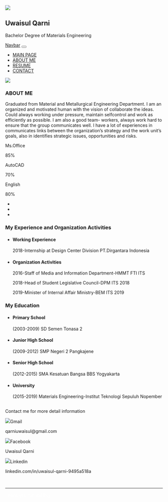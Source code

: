 <html>
<head>
    <title>Uwaisul Qarni's Resume</title>
    <link rel="stylesheet" href="Style2.css">
    <link rel="stylesheet" href="https://stackpath.bootstrapcdn.com/bootstrap/4.1.3/css/bootstrap.min.css">
    <script src="https://code.jquery.com/jquery 3.3.1.slim.min.js"></script>
    <script src="https://cloudflare.com/ajax/libs/popper.js/1.14.3/umd/popper.min.js"></script>
    <script rel="stylesheet" href="https://stackpath.bootstrapcdn.com/bootstrap/4.1.3/js/bootstrap.min.js"></script>
    <link rel="stylesheet" href="https://stackpath.bootstrapcdn.com/font-awesome/4.7.0/css/font-awesome.min.css">
</head>
<body>
    
<!------Header Section------>
<section id="header">
    <div clas="container-text">
    <div class="user-box">
    <img src="Foto1.png">
    <h1>Uwaisul Qarni</h1>
    <p>Bachelor Degree of Materials Engineering</p>
    </div>
    </div>
    <div class="scroll-btn">
        <div class="scroll-bar"><a href=""><span></span></a></div>
    </div>
</section>
<!------User-Info Section------->

<section id="user-info">
    <div class="nav-bar">
    <nav class="navbar navbar-expand-lg">
  <a class="navbar-brand" href="#">Navbar</a>
  <button class="navbar-toggler" type="button" data-toggle="collapse" data-target="#navbarNav" aria-controls="navbarNav" aria-expanded="false" aria-label="Toggle navigation">
  <i class="fas fa-bars"></i>
  </button>
  <div class="collapse navbar-collapse" id="navbarNav">
    <ul class="navbar-nav ml-auto">
      <li class="nav-item active">
        <a class="nav-link" href="#">MAIN PAGE</a>
      </li>
      <li class="nav-item">
        <a class="nav-link" href="#">ABOUT ME</a>
      </li>
      <li class="nav-item">
        <a class="nav-link" href="#">RESUME</a>
      </li>
      <li class="nav-item">
        <a class="nav-link" href="#" tabindex="-1" aria-disabled="true">CONTACT</a>
      </li>
    </ul>
  </div>
</nav>
    </div>
<!------About------>

<div class="about container" id="about">
<div class="row">
<div class="col-md-6-text-center">
<img src="Foto2.png" class="profile-img">
</div>
<div class="col-md-6">
<h3>ABOUT ME</h3>
<p>Graduated from Material and Metallurgical Engineering Department. I am an organized and motivated human with the vision of collaborate the ideas. Could always working under pressure, maintain selfcontrol and work as efficiently as possible. I am also a good team- workers, always work hard to ensure that the group communicates well. I have a lot of experiences in communicates links between the organization’s strategy and the work unit’s goals, also in identifies strategic issues, opportunities and risks.</p>
<div class="skill-bar">
<p>Ms.Office</p>
<div class="progress">
    <div class="progress-bar" style="width: 80%;">85%</div></div>
<p>AutoCAD</p>
<div class="progress">
    <div class="progress-bar" style="width: 80%;">70%</div></div>
<p>English</p>
<div class="progress">
    <div class="progress-bar" style="width: 80%;">80%</div></div>
</div>
</div>
</div>
</div>
 <!-------Social-Icons------->
<div class="social-icons">
<ul>
<a href="#"><li><i class="fa fa-linkedin"></i></li></a>
<a href="#"><li><i class="fa fa-facebook"></i></li></a>
<a href="#"><li><i class="fa fa-envelope-square"></i></li></a>
</ul>
</div>
<!---------Resume------->
<div class="resume" id="resume">
<div class="container">
<div class="row">
<div class="col-md-6">
<h3 class="text-center1">My Experience and Organization Activities</h3>
<ul class="timeline">
<li>
    <h4><span>Working Experience</span></h4> 
    <p>2018-Internship at Design Center Division PT.Dirgantara Indonesia</p>
</li>

<li>   
    <h4><span>Organization Activities</span></h4>
    <p>2016-Staff of Media and Information Department-HMMT FTI ITS
    <p>2018-Head of Student Legislative Council-DPM ITS 2018
    <p>2019-Minister of Internal Affair Ministry-BEM ITS 2019
    </p>
</li>
</ul>
</div>

<div class="col-md-6">
<h3 class="text-center1">My Education</h3>
<ul class="timeline">
<li>
    <h4><span>Primary School</span></h4> 
    <p>(2003-2009) SD Semen Tonasa 2</p>
</li>

<li>   
    <h4><span>Junior High School</span></h4>
    <p>(2009-2012) SMP Negeri 2 Pangkajene
    </p>
</li>

<li>   
    <h4><span>Senior High School</span></h4>
    <p>(2012-2015) SMA Kesatuan Bangsa BBS Yogyakarta
    </p>
</li>
<li>   
    <h4><span>University</span></h4>
    <p>(2015-2019) Materials Engineering-Institut Teknologi Sepuluh Nopember
    </p>
</li>
</ul>
</div>
</div>
</div>    
</div>
<!-------Services------->
<div class="services" id="services">
<div class="container">
<h1 class="text-center"><small></small></h1>
<p class="text-center">Contact me for more detail information</p>

<div class="row">
<div class="col-md-4">
<div class="services-box">
<img src="gmail.png"><span>Gmail</span>
<p>qarniuwaisul@gmail.com</p>    
</div>
</div>
    
<div class="col-md-4">
<div class="services-box">
<img src="facebook.png"><span>Facebook</span>
<p>Uwaisul Qarni</p>    
</div>
</div>

<div class="col-md-4">
<div class="services-box">
<img src="linkedin.png"><span>Linkedin</span>
<p>linkedin.com/in/uwaisul-qarni-9495a518a</p>
</div>
<br>
<hr>
<div class="tutup">
<p style="color: white">Thank you for visiting</p>
</div>
</div>    

</div>
</div>
</div>
</section>
</body>
</html>
